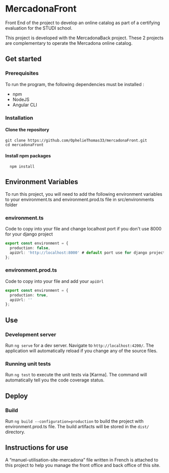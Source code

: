 # MercadonaFront

Front End of the project to develop an online catalog as part of a certifying evaluation for the STUDI school.

This project is developed with the MercadonaBack project. These 2 projects are complementary to operate the Mercadona online catalog.

## Get started

### Prerequisites

To run the program, the following dependencies must be installed :
- npm
- NodeJS
- Angular CLI

### Installation

#### Clone the repository

```shell
git clone https://github.com/OphelieThomas33/mercadonaFront.git
cd mercadonaFront
```

#### Install npm packages

```shell
  npm install
```

## Environment Variables

To run this project, you will need to add the following environment variables to your environment.ts and environment.prod.ts file in src/environments folder

### environment.ts

Code to copy into your file and change localhost port if you don't use 8000 for your django project

```typescript
export const environment = {
  production: false,
  apiUrl: 'http://localhost:8000' # default port use for django project
};
```

### environment.prod.ts

Code to copy into your file and add your `apiUrl`

```typescript
export const environment = {
  production: true,
  apiUrl: ''
};
```
## Use

### Development server

Run `ng serve` for a dev server. Navigate to `http://localhost:4200/`. The application will automatically reload if you change any of the source files.

### Running unit tests

Run `ng test` to execute the unit tests via [Karma].
The command will automatically tell you the code coverage status.

## Deploy

### Build

Run `ng build --configuration=production` to build the project with environment.prod.ts file. 
The build artifacts will be stored in the `dist/` directory.

## Instructions for use

A “manuel-utilisation-site-mercadona” file written in French is attached to this project to help you manage the front office and back office of this site.
